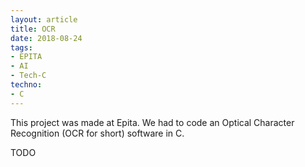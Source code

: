 ```yaml
---
layout: article
title: OCR
date: 2018-08-24
tags:
- EPITA
- AI
- Tech-C
techno:
- C
---
```


This project was made at Epita.
We had to code an Optical Character Recognition (OCR for short) software in C.

TODO
